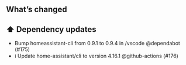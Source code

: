 ## What’s changed
## ⬆️ Dependency updates

- Bump homeassistant-cli from 0.9.1 to 0.9.4 in /vscode @dependabot (#175)
- ℹ️ Update home-assistant/cli to version 4.16.1 @github-actions (#176)
